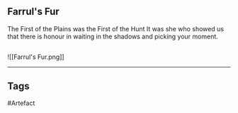## Farrul's Fur
The First of the Plains was the First of the Hunt
It was she who showed us that there is honour in waiting in the shadows and picking your moment.
## 
![[Farrul's Fur.png]]

---
## Tags
#Artefact